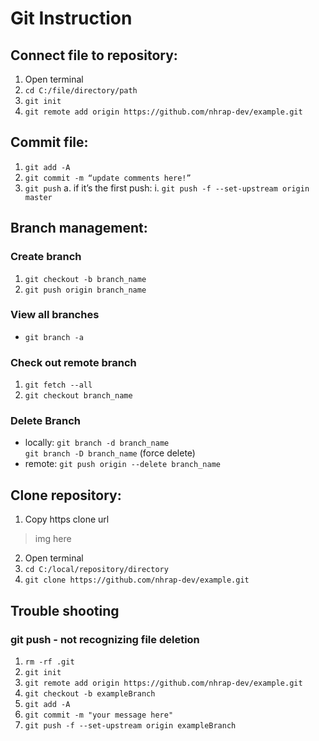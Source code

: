# Git Instruction

## Connect file to repository:
1)	Open terminal
2)	```cd C:/file/directory/path```
3)	```git init```
4)	```git remote add origin https://github.com/nhrap-dev/example.git```
## Commit file:
1)	```git add -A```
2)	```git commit -m “update comments here!”```
3)	```git push```
a.	if it’s the first push:
i.	```git push -f --set-upstream origin master```
## Branch management:
### Create branch
1)	```git checkout -b branch_name```
2)	```git push origin branch_name```
### View all branches
* ```git branch -a```
### Check out remote branch
1) ```git fetch --all```
2) ```git checkout branch_name```
### Delete Branch
* locally: ```git branch -d branch_name```\
           ```git branch -D branch_name``` (force delete)
* remote: ```git push origin --delete branch_name```
## Clone repository:
1)	Copy https clone url
>img here 
2)	Open terminal
3)	```cd C:/local/repository/directory```
4)	```git clone https://github.com/nhrap-dev/example.git```
## Trouble shooting
### git push - not recognizing file deletion
1) ```rm -rf .git```
2) ```git init```
3) ```git remote add origin https://github.com/nhrap-dev/example.git```
4) ```git checkout -b exampleBranch```
5) ```git add -A```
6) ```git commit -m "your message here"```
7) ```git push -f --set-upstream origin exampleBranch```
